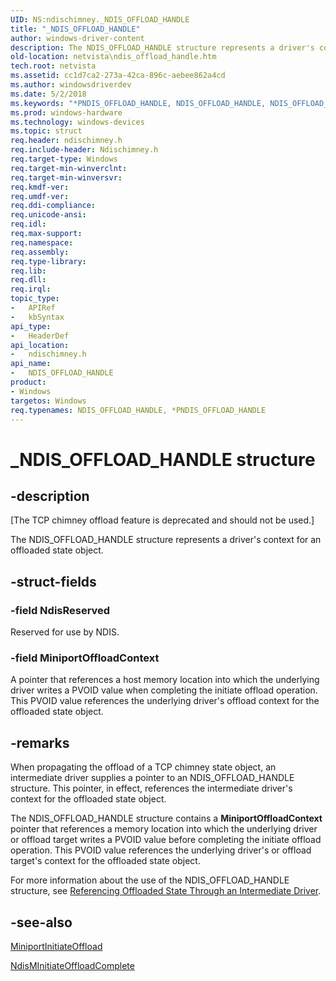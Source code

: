 ```yaml
---
UID: NS:ndischimney._NDIS_OFFLOAD_HANDLE
title: "_NDIS_OFFLOAD_HANDLE"
author: windows-driver-content
description: The NDIS_OFFLOAD_HANDLE structure represents a driver's context for an offloaded state object.
old-location: netvista\ndis_offload_handle.htm
tech.root: netvista
ms.assetid: cc1d7ca2-273a-42ca-896c-aebee862a4cd
ms.author: windowsdriverdev
ms.date: 5/2/2018
ms.keywords: "*PNDIS_OFFLOAD_HANDLE, NDIS_OFFLOAD_HANDLE, NDIS_OFFLOAD_HANDLE structure [Network Drivers Starting with Windows Vista], PNDIS_OFFLOAD_HANDLE, PNDIS_OFFLOAD_HANDLE structure pointer [Network Drivers Starting with Windows Vista], _NDIS_OFFLOAD_HANDLE, ndischimney/NDIS_OFFLOAD_HANDLE, ndischimney/PNDIS_OFFLOAD_HANDLE, netvista.ndis_offload_handle, tcp_chim_struct_32ac0fbc-873b-4cd9-9121-d7e77667f05d.xml"
ms.prod: windows-hardware
ms.technology: windows-devices
ms.topic: struct
req.header: ndischimney.h
req.include-header: Ndischimney.h
req.target-type: Windows
req.target-min-winverclnt: 
req.target-min-winversvr: 
req.kmdf-ver: 
req.umdf-ver: 
req.ddi-compliance: 
req.unicode-ansi: 
req.idl: 
req.max-support: 
req.namespace: 
req.assembly: 
req.type-library: 
req.lib: 
req.dll: 
req.irql: 
topic_type:
-	APIRef
-	kbSyntax
api_type:
-	HeaderDef
api_location:
-	ndischimney.h
api_name:
-	NDIS_OFFLOAD_HANDLE
product:
- Windows
targetos: Windows
req.typenames: NDIS_OFFLOAD_HANDLE, *PNDIS_OFFLOAD_HANDLE
---
```


# _NDIS_OFFLOAD_HANDLE structure


## -description


<p class="CCE_Message">[The TCP chimney offload feature is deprecated and should not be used.]

The NDIS_OFFLOAD_HANDLE structure represents a driver's context for an offloaded state object.


## -struct-fields




### -field NdisReserved

Reserved for use by NDIS.


### -field MiniportOffloadContext

A pointer that references a host memory location into which the underlying driver writes a PVOID
     value when completing the initiate offload operation. This PVOID value references the underlying
     driver's offload context for the offloaded state object.


## -remarks



When propagating the offload of a TCP chimney state object, an intermediate driver supplies a pointer
    to an NDIS_OFFLOAD_HANDLE structure. This pointer, in effect, references the intermediate driver's
    context for the offloaded state object.

The NDIS_OFFLOAD_HANDLE structure contains a 
    <b>MiniportOffloadContext</b> pointer that references a memory location into which the underlying driver
    or offload target writes a PVOID value before completing the initiate offload operation. This PVOID value
    references the underlying driver's or offload target's context for the offloaded state object.

For more information about the use of the NDIS_OFFLOAD_HANDLE structure, see 
    <a href="https://docs.microsoft.com/en-us/windows-hardware/drivers/network/referencing-offloaded-state-through-an-intermediate-driver">
    Referencing Offloaded State Through an Intermediate Driver</a>.




## -see-also




<a href="https://msdn.microsoft.com/f430642b-01bf-4ed7-bfea-e8dd8d5a8208">MiniportInitiateOffload</a>



<a href="https://msdn.microsoft.com/library/windows/hardware/ff563604">NdisMInitiateOffloadComplete</a>
 

 


